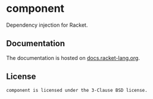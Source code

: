 # component

Dependency injection for Racket.

## Documentation

The documentation is hosted on [docs.racket-lang.org][docs].

## License

    component is licensed under the 3-Clause BSD license.


[docs]: http://docs.racket-lang.org/component/index.html
